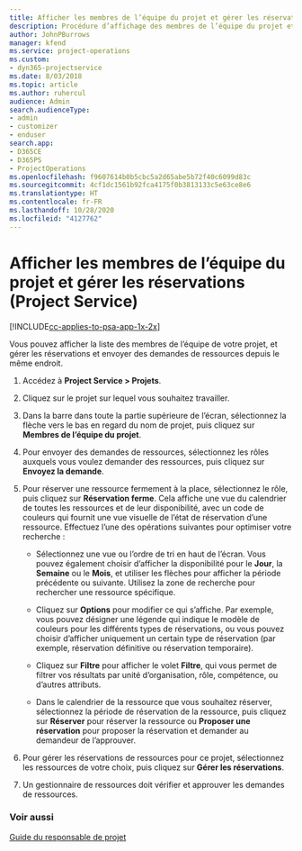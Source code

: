 ```yaml
---
title: Afficher les membres de l’équipe du projet et gérer les réservations
description: Procédure d’affichage des membres de l’équipe du projet et de gestion des réservations dans Project Service
author: JohnPBurrows
manager: kfend
ms.service: project-operations
ms.custom:
- dyn365-projectservice
ms.date: 8/03/2018
ms.topic: article
ms.author: ruhercul
audience: Admin
search.audienceType:
- admin
- customizer
- enduser
search.app:
- D365CE
- D365PS
- ProjectOperations
ms.openlocfilehash: f9607614b0b5cbc5a2d65abe5b72f40c6099d83c
ms.sourcegitcommit: 4cf1dc1561b92fca4175f0b3813133c5e63ce8e6
ms.translationtype: HT
ms.contentlocale: fr-FR
ms.lasthandoff: 10/28/2020
ms.locfileid: "4127762"
---
```

# <a name="view-project-team-members-and-manage-bookings-project-service"></a>Afficher les membres de l’équipe du projet et gérer les réservations (Project Service)

[!INCLUDE[cc-applies-to-psa-app-1x-2x](../includes/cc-applies-to-psa-app-1x-2x.md)]

Vous pouvez afficher la liste des membres de l’équipe de votre projet, et gérer les réservations et envoyer des demandes de ressources depuis le même endroit.  
  
1.  Accédez à **Project Service > Projets**.  
  
2.  Cliquez sur le projet sur lequel vous souhaitez travailler.  
  
3.  Dans la barre dans toute la partie supérieure de l’écran, sélectionnez la flèche vers le bas en regard du nom de projet, puis cliquez sur **Membres de l’équipe du projet**.  
  
4.  Pour envoyer des demandes de ressources, sélectionnez les rôles auxquels vous voulez demander des ressources, puis cliquez sur **Envoyez la demande**.  
  
5.  Pour réserver une ressource fermement à la place, sélectionnez le rôle, puis cliquez sur **Réservation ferme**. Cela affiche une vue du calendrier de toutes les ressources et de leur disponibilité, avec un code de couleurs qui fournit une vue visuelle de l’état de réservation d’une ressource. Effectuez l’une des opérations suivantes pour optimiser votre recherche :  
  
    -   Sélectionnez une vue ou l’ordre de tri en haut de l’écran. Vous pouvez également choisir d’afficher la disponibilité pour le **Jour**, la **Semaine** ou le **Mois**, et utiliser les flèches pour afficher la période précédente ou suivante. Utilisez la zone de recherche pour rechercher une ressource spécifique.  
  
    -   Cliquez sur **Options** pour modifier ce qui s’affiche. Par exemple, vous pouvez désigner une légende qui indique le modèle de couleurs pour les différents types de réservations, ou vous pouvez choisir d’afficher uniquement un certain type de réservation (par exemple, réservation définitive ou réservation temporaire).  
  
    -   Cliquez sur **Filtre** pour afficher le volet **Filtre**, qui vous permet de filtrer vos résultats par unité d’organisation, rôle, compétence, ou d’autres attributs.  
  
    -   Dans le calendrier de la ressource que vous souhaitez réserver, sélectionnez la période de réservation de la ressource, puis cliquez sur **Réserver** pour réserver la ressource ou **Proposer une réservation** pour proposer la réservation et demander au demandeur de l’approuver.  
  
6.  Pour gérer les réservations de ressources pour ce projet, sélectionnez les ressources de votre choix, puis cliquez sur **Gérer les réservations**.  
  
7.  Un gestionnaire de ressources doit vérifier et approuver les demandes de ressources.  
  
### <a name="see-also"></a>Voir aussi  
 [Guide du responsable de projet](../psa/project-manager-guide.md)
